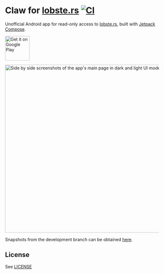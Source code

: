 # Claw for [lobste.rs](https://lobste.rs) [![CI](https://github.com/msfjarvis/compose-lobsters/actions/workflows/ci.yml/badge.svg)](https://github.com/msfjarvis/compose-lobsters/actions/workflows/ci.yml)

Unofficial Android app for read-only access to [lobste.rs](https://lobste.rs), built with [Jetpack Compose](https://developer.android.com/jetpack/compose).

<a href="https://play.google.com/store/apps/details?id=dev.msfjarvis.claw.android">
  <img src="https://play.google.com/intl/en_us/badges/static/images/badges/en_badge_web_generic.png"
       alt="Get it on Google Play"
       height="80" />
</a>

<img src="https://github.com/msfjarvis/compose-lobsters/blob/main/.github/readme_feature.webp"
     alt="Side by side screenshots of the app's main page in dark and light UI modes"
     height="550" />

Snapshots from the development branch can be obtained [here](https://github.com/msfjarvis/compose-lobsters/releases/tag/nightly).

## License

See [LICENSE](LICENSE)
